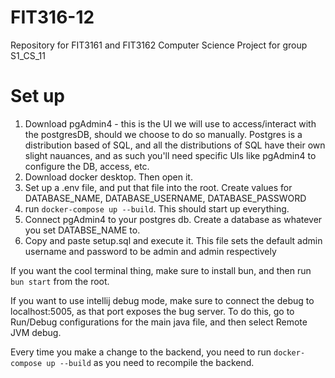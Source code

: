 # FIT316-12
Repository for FIT3161 and FIT3162 Computer Science Project for group S1_CS_11

# Set up
1. Download pgAdmin4 - this is the UI we will use to access/interact with the postgresDB, should we choose to do so manually. Postgres is a distribution based of SQL, and all the distributions of SQL have their own slight nauances, and as such you'll need specific UIs like pgAdmin4 to configure the DB, access, etc. 
2. Download docker desktop. Then open it.
3. Set up a .env file, and put that file into the root. Create values for DATABASE_NAME, DATABASE_USERNAME, DATABASE_PASSWORD
4. run `docker-compose up --build`. This should start up everything.
5. Connect pgAdmin4 to your postgres db. Create a database as whatever you set DATABSE_NAME to.
6. Copy and paste setup.sql and execute it. This file sets the default admin username and password to be admin and admin respectively

If you want the cool terminal thing, make sure to install bun, and then run `bun start` from the root.

If you want to use intellij debug mode, make sure to connect the debug to localhost:5005, as that port exposes the bug server. To do this, go to Run/Debug configurations for the main java file, and then select Remote JVM debug.

Every time you make a change to the backend, you need to run `docker-compose up --build` as you need to recompile the backend.

